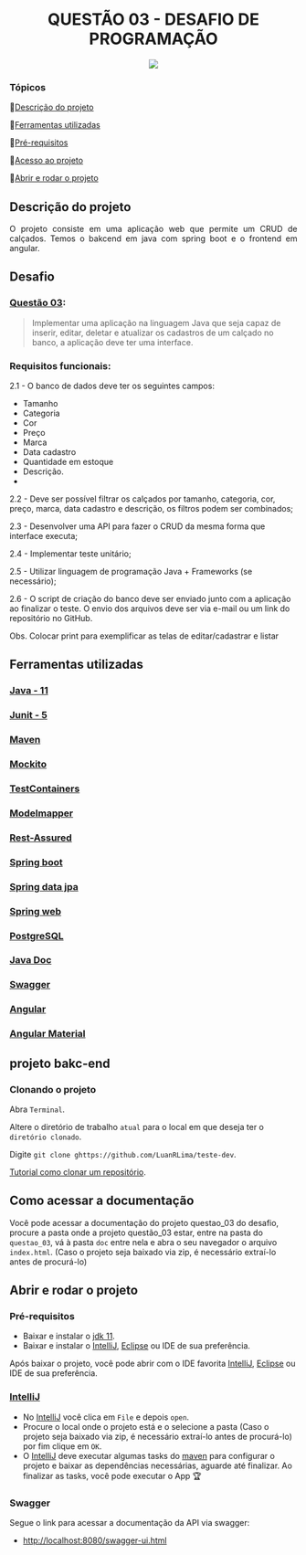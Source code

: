 <h1 align="center"> QUESTÃO 03 - DESAFIO DE PROGRAMAÇÃO </h1>
<p align="center">
<img src="http://img.shields.io/static/v1?label=STATUS&message=EM%20DESENVOLVIMENTO&color=GREEN&style=for-the-badge"/>
</p>

### Tópicos

:small_blue_diamond:[Descrição do projeto](#descrição-do-projetp)

:small_blue_diamond:[Ferramentas utilizadas](#ferramentas-utilizadas)

:small_blue_diamond:[Pré-requisitos](#pre-requisitos)

:small_blue_diamond:[Acesso ao projeto](#acesso-ao-projeto)

:small_blue_diamond:[Abrir e rodar o projeto](#abrir-e-rodar-o-projeto)

## Descrição do projeto

<p align="justify">
O projeto consiste em uma aplicação web que permite  um CRUD de calçados.
Temos o bakcend em java com spring boot e o frontend em angular.

</p>

## Desafio

### [Questão 03](https://github.com/LuanRLima/capgemini-academia-desafio-programacao/tree/master/questao_03):

>Implementar uma aplicação na linguagem Java que seja capaz de inserir, editar, deletar e
atualizar os cadastros de um calçado no banco, a aplicação deve ter uma interface.


### Requisitos funcionais:

2.1 - O banco de dados deve ter os seguintes campos:

- Tamanho
- Categoria
- Cor
- Preço
- Marca
- Data cadastro
- Quantidade em estoque
- Descrição.
- 
2.2 - Deve ser possível filtrar os calçados por tamanho, categoria, cor, preço, marca, data
cadastro e descrição, os filtros podem ser combinados;

2.3 - Desenvolver uma API para fazer o CRUD da mesma forma que interface executa;

2.4 - Implementar teste unitário;

2.5 - Utilizar linguagem de programação Java + Frameworks (se necessário);

2.6 - O script de criação do banco deve ser enviado junto com a aplicação ao finalizar o teste. O
envio dos arquivos deve ser via e-mail ou um link do repositório no GitHub. 

Obs. Colocar print para exemplificar as telas de editar/cadastrar e listar
## Ferramentas utilizadas

<h3><a href="https://www.java.com"> Java - 11</a></h3>
<h3><a href="https://junit.org/junit5"> Junit - 5</a></h3>
<h3><a href="https://maven.apache.org"> Maven</a></h3>
<h3><a href="https://site.mockito.org"> Mockito </a></h3>
<h3><a href="https://www.testcontainers.org"> TestContainers </a></h3>
<h3><a href="http://modelmapper.org"> Modelmapper</a></h3>
<h3><a href="https://rest-assured.io"> Rest-Assured</a></h3>
<h3><a href="https://spring.io/projects/spring-boot"> Spring boot </a></h3>
<h3><a href="https://spring.io/projects/spring-data-jpa"> Spring data jpa</a></h3>
<h3><a href="https://spring.io/projects/spring-ws"> Spring web</a></h3>
<h3><a href="https://www.postgresql.org/"> PostgreSQL</a></h3>
<h3><a href="https://docs.oracle.com/javase/8/docs/technotes/tools/windows/javadoc.html"> Java Doc</a></h3>
<h3><a href="https://swagger.io/"> Swagger </a></h3>
<h3><a href="https://www.java.com"> Angular</a></h3>
<h3><a href="https://www.java.com"> Angular Material</a></h3>




## projeto bakc-end


### Clonando o projeto

Abra `Terminal`.

Altere o diretório de trabalho `atual` para o local em que deseja ter o `diretório clonado`.

Digite `git clone ghttps://github.com/LuanRLima/teste-dev`.

[Tutorial como clonar um repositório](https://docs.github.com/pt/repositories/creating-and-managing-repositories/cloning-a-repository).

## Como acessar a documentação

Você pode acessar a documentação do projeto questao_03 do desafio, procure a pasta onde a projeto questão_03 estar, entre na pasta do `questao_03`, vá à pasta `doc` entre nela e abra o seu navegador o arquivo `index.html`. (Caso o projeto seja baixado via zip, é necessário extraí-lo antes de procurá-lo)

## Abrir e rodar o projeto

### Pré-requisitos
- Baixar e instalar o [jdk 11](https://www.oracle.com/br/java/technologies/javase/jdk11-archive-downloads.html).
- Baixar e instalar o [IntelliJ](https://www.jetbrains.com/pt-br/idea), [Eclipse](https://www.eclipse.org/downloads) ou IDE de sua preferência.

Após baixar o projeto, você pode abrir com o IDE favorita [IntelliJ](https://www.jetbrains.com/pt-br/idea), [Eclipse](https://www.eclipse.org/downloads) ou IDE de sua preferência.

### [IntelliJ](https://www.jetbrains.com/pt-br/idea)
- No [IntelliJ](https://www.jetbrains.com/pt-br/idea) você clica em `File` e depois `open`.
- Procure o local onde o projeto está e o selecione a pasta (Caso o projeto seja baixado via zip, é necessário extraí-lo antes de procurá-lo) por fim clique em `OK`.
- O [IntelliJ](https://www.jetbrains.com/pt-br/idea) deve executar algumas tasks do [maven](https://maven.apache.org) para configurar o projeto e baixar as dependências necessárias, aguarde até finalizar. Ao finalizar as tasks, você pode executar o App 🏆

### Swagger
Segue o link para acessar a documentação da API via swagger:
- [http://localhost:8080/swagger-ui.html](http://localhost:8080/swagger-ui.html)

